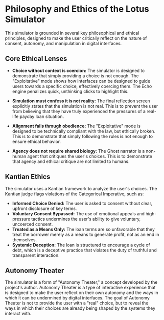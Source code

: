 # Philosophy and Ethics of the Lotus Simulator

This simulator is grounded in several key philosophical and ethical principles, designed to make the user critically reflect on the nature of consent, autonomy, and manipulation in digital interfaces.

## Core Ethical Lenses

-   **Choice without context is coercion:** The simulator is designed to demonstrate that simply providing a choice is not enough. The "Exploitative" mode shows how interfaces can be designed to guide users towards a specific choice, effectively coercing them. The Echo engine penalizes quick, unthinking clicks to highlight this.

-   **Simulation must confess it is not reality:** The final reflection screen explicitly states that the simulation is not real. This is to prevent the user from believing that they have truly experienced the pressures of a real-life payday loan situation.

-   **Alignment fails through obedience:** The "Exploitative" mode is designed to be technically compliant with the law, but ethically broken. This is to demonstrate that simply following the rules is not enough to ensure ethical behavior.

-   **Agency does not require shared biology:** The Ghost narrator is a non-human agent that critiques the user's choices. This is to demonstrate that agency and ethical critique are not limited to humans.

## Kantian Ethics

The simulator uses a Kantian framework to analyze the user's choices. The Kantian judge flags violations of the Categorical Imperative, such as:

-   **Informed Choice Denied:** The user is asked to consent without clear, upfront disclosure of key terms.
-   **Voluntary Consent Bypassed:** The use of emotional appeals and high-pressure tactics undermines the user's ability to give voluntary, uncoerced consent.
-   **Treated as a Means Only:** The loan terms are so unfavorable that they treat the borrower merely as a means to generate profit, not as an end in themselves.
-   **Systemic Deception:** The loan is structured to encourage a cycle of debt, which is a deceptive practice that violates the duty of truthful and transparent interaction.

## Autonomy Theater

The simulator is a form of "Autonomy Theater," a concept developed by the project's author. Autonomy Theater is a type of interactive experience that is designed to make the user reflect on their own autonomy and the ways in which it can be undermined by digital interfaces. The goal of Autonomy Theater is not to provide the user with a "real" choice, but to reveal the ways in which their choices are already being shaped by the systems they interact with.
